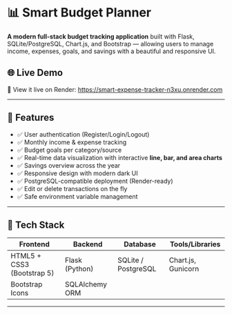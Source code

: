 # 📊 Smart Budget Planner

**A modern full-stack budget tracking application** built with Flask, SQLite/PostgreSQL, Chart.js, and Bootstrap — allowing users to manage income, expenses, goals, and savings with a beautiful and responsive UI.

## 🌐 Live Demo

🔗 View it live on Render: https://smart-expense-tracker-n3xu.onrender.com

---

## 🚀 Features

- ✅ User authentication (Register/Login/Logout)
- ✅ Monthly income & expense tracking
- ✅ Budget goals per category/source
- ✅ Real-time data visualization with interactive **line, bar, and area charts**
- ✅ Savings overview across the year
- ✅ Responsive design with modern dark UI
- ✅ PostgreSQL-compatible deployment (Render-ready)
- ✅ Edit or delete transactions on the fly
- ✅ Safe environment variable management

---

## 🧪 Tech Stack

| Frontend              | Backend         | Database             | Tools/Libraries       |
|-----------------------|------------------|------------------------|------------------------|
| HTML5 + CSS3 (Bootstrap 5) | Flask (Python) | SQLite / PostgreSQL     | Chart.js, Gunicorn     |
| Bootstrap Icons       | SQLAlchemy ORM   |                        |                       |

---
